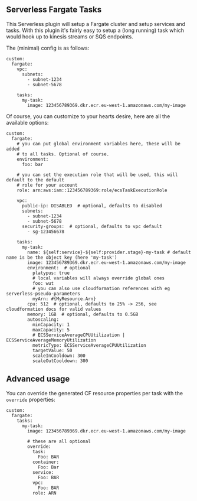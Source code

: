 Serverless Fargate Tasks
------------------------
This Serverless plugin will setup a Fargate cluster and setup services and tasks.
With this plugin it's fairly easy to setup a (long running) task which would hook up to kinesis streams or SQS endpoints.

The (minimal) config is as follows:

```
custom:
  fargate:
    vpc:
      subnets:
        - subnet-1234
        - subnet-5678

    tasks:
      my-task:
        image: 123456789369.dkr.ecr.eu-west-1.amazonaws.com/my-image
```

Of course, you can customize to your hearts desire, here are all the available options:

```
custom:
  fargate:
    # you can put global environment variables here, these will be added
    # to all tasks. Optional of course.
    environment:
      foo: bar

    # you can set the execution role that will be used, this will default to the default
    # role for your account
    role: arn:aws:iam::123456789369:role/ecsTaskExecutionRole

    vpc:
      public-ip: DISABLED  # optional, defaults to disabled
      subnets:
        - subnet-1234
        - subnet-5678
      security-groups:  # optional, defaults to vpc default
        - sg-123456678

    tasks:
      my-task:
        name: ${self:service}-${self:provider.stage}-my-task # default name is be the object key (here 'my-task')
        image: 123456789369.dkr.ecr.eu-west-1.amazonaws.com/my-image
        environment:  # optional
          platypus: true
          # local variables will always override global ones
          foo: wut
          # you can also use cloudformation references with eg serverless-pseudo-parameters
          myArn: #{MyResource.Arn}
        cpu: 512  # optional, defaults to 25% -> 256, see cloudformation docs for valid values
        memory: 1GB  # optional, defaults to 0.5GB
        autoscaling:
          minCapacity: 1
          maxCapacity: 5
          # ECSServiceAverageCPUUtilization | ECSServiceAverageMemoryUtilization
          metricType: ECSServiceAverageCPUUtilization
          targetValue: 50
          scaleInCooldown: 300
          scaleOutCooldown: 300
```

Advanced usage
--------------
You can override the generated CF resource properties per task with the `override` properties:

```
custom:
  fargate:
    tasks:
      my-task:
        image: 123456789369.dkr.ecr.eu-west-1.amazonaws.com/my-image

        # these are all optional
        override:
          task:
            Foo: BAR
          container:
            Foo: Bar
          service:
            Foo: BAR
          vpc:
            Foo: BAR
          role: ARN
```

